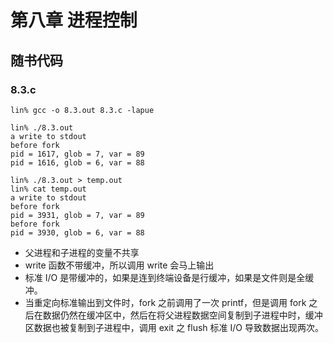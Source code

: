 # 第八章 进程控制

## 随书代码

### 8.3.c
```
lin% gcc -o 8.3.out 8.3.c -lapue

lin% ./8.3.out 
a write to stdout
before fork
pid = 1617, glob = 7, var = 89
pid = 1616, glob = 6, var = 88

lin% ./8.3.out > temp.out
lin% cat temp.out 
a write to stdout
before fork
pid = 3931, glob = 7, var = 89
before fork
pid = 3930, glob = 6, var = 88
```
* 父进程和子进程的变量不共享
* write 函数不带缓冲，所以调用 write 会马上输出
* 标准 I/O 是带缓冲的，如果是连到终端设备是行缓冲，如果是文件则是全缓冲。
* 当重定向标准输出到文件时，fork 之前调用了一次 printf，但是调用 fork 之后在数据仍然在缓冲区中，然后在将父进程数据空间复制到子进程中时，缓冲区数据也被复制到子进程中，调用 exit 之 flush 标准 I/O 导致数据出现两次。